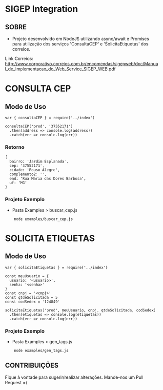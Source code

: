 # SIGEP Integration

## SOBRE
- Projeto desenvolvido em NodeJS utilizando async/await e Promises para utilização dos serviços 'ConsultaCEP' e 'SolicitaEtiquetas' dos correios.

Link Correios: http://www.corporativo.correios.com.br/encomendas/sigepweb/doc/Manual_de_Implementacao_do_Web_Service_SIGEP_WEB.pdf

# CONSULTA CEP
## Modo de Uso
```
var { consultaCEP } = require('../index')

consultaCEP('prod', '37552171')
  .then(address => console.log(address))
  .catch(err => console.log(err))
```

### Retorno
```
{
  bairro: 'Jardim Esplanada',
  cep: '37552171',
  cidade: 'Pouso Alegre',
  complemento2: '',
  end: 'Rua Maria das Dores Barbosa',
  uf: 'MG'
}
```

### Projeto Exemplo
- Pasta Examples > buscar_cep.js
```
    node examples/buscar_cep.js
```

# SOLICITA ETIQUETAS
## Modo de Uso
```
var { solicitaEtiquetas } = require('../index')

const meuUsuario = {
  usuario: '<usuario>',
  senha: '<senha>'
}
const cnpj = '<cnpj>'
const qtdeSolicitada = 5
const codSedex = '124849'

solicitaEtiquetas('prod', meuUsuario, cnpj, qtdeSolicitada, codSedex)
  .then(etiquetas => console.log(etiquetas))
  .catch(err => console.log(err))
```

### Projeto Exemplo
- Pasta Examples > gen_tags.js
```
    node examples/gen_tags.js
```

## CONTRIBUIÇÕES
Fique à vontade para sugerir/realizar alterações. Mande-nos um Pull Request =)